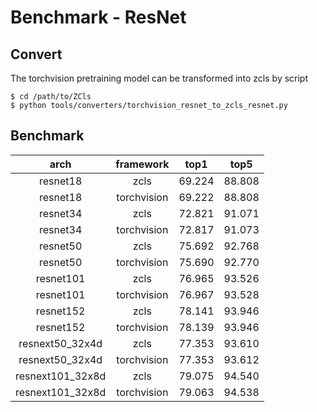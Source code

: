 
# Benchmark - ResNet

## Convert

The torchvision pretraining model can be transformed into zcls by script

```
$ cd /path/to/ZCls
$ python tools/converters/torchvision_resnet_to_zcls_resnet.py
```

## Benchmark

|       arch       |  framework  |  top1  |  top5  |
|:----------------:|:-----------:|:------:|:------:|
|     resnet18     |     zcls    | 69.224 | 88.808 |
|     resnet18     | torchvision | 69.222 | 88.808 |
|     resnet34     |     zcls    | 72.821 | 91.071 |
|     resnet34     | torchvision | 72.817 | 91.073 |
|     resnet50     |     zcls    | 75.692 | 92.768 |
|     resnet50     | torchvision | 75.690 | 92.770 |
|     resnet101    |     zcls    | 76.965 | 93.526 |
|     resnet101    | torchvision | 76.967 | 93.528 |
|     resnet152    |     zcls    | 78.141 | 93.946 |
|     resnet152    | torchvision | 78.139 | 93.946 |
|  resnext50_32x4d |     zcls    | 77.353 | 93.610 |
|  resnext50_32x4d | torchvision | 77.353 | 93.612 |
|  resnext101_32x8d |     zcls    | 79.075 | 94.540 |
| resnext101_32x8d | torchvision | 79.063 | 94.538 |